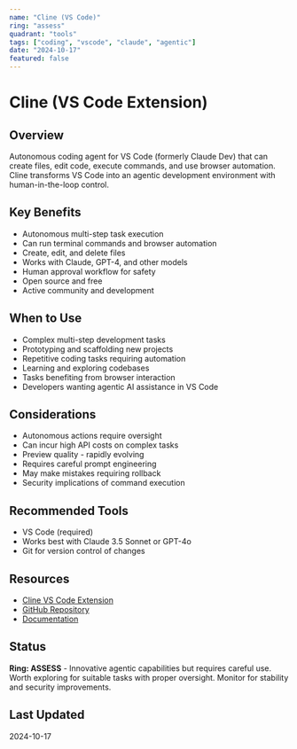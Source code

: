 ```yaml
---
name: "Cline (VS Code)"
ring: "assess"
quadrant: "tools"
tags: ["coding", "vscode", "claude", "agentic"]
date: "2024-10-17"
featured: false
---
```


# Cline (VS Code Extension)

## Overview
Autonomous coding agent for VS Code (formerly Claude Dev) that can create files, edit code, execute commands, and use browser automation. Cline transforms VS Code into an agentic development environment with human-in-the-loop control.

## Key Benefits
- Autonomous multi-step task execution
- Can run terminal commands and browser automation
- Create, edit, and delete files
- Works with Claude, GPT-4, and other models
- Human approval workflow for safety
- Open source and free
- Active community and development

## When to Use
- Complex multi-step development tasks
- Prototyping and scaffolding new projects
- Repetitive coding tasks requiring automation
- Learning and exploring codebases
- Tasks benefiting from browser interaction
- Developers wanting agentic AI assistance in VS Code

## Considerations
- Autonomous actions require oversight
- Can incur high API costs on complex tasks
- Preview quality - rapidly evolving
- Requires careful prompt engineering
- May make mistakes requiring rollback
- Security implications of command execution

## Recommended Tools
- VS Code (required)
- Works best with Claude 3.5 Sonnet or GPT-4o
- Git for version control of changes

## Resources
- [Cline VS Code Extension](https://marketplace.visualstudio.com/items?itemName=saoudrizwan.claude-dev)
- [GitHub Repository](https://github.com/cline/cline)
- [Documentation](https://github.com/cline/cline/wiki)

## Status
**Ring: ASSESS** - Innovative agentic capabilities but requires careful use. Worth exploring for suitable tasks with proper oversight. Monitor for stability and security improvements.

## Last Updated
2024-10-17
